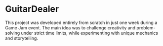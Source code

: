 # GuitarDealer
This project was developed entirely from scratch in just one week during a Game Jam event. The main idea was to challenge creativity and problem-solving under strict time limits, while experimenting with unique mechanics and storytelling.  
